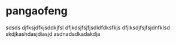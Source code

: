 # pangaofeng
sdsds
djfksjdfkjsddkjfsl
dfjkdsjfsjfjsdldfdksfkjs
dfjlksdjfsjfsjdnfklsd
skdjkashdasjdiasjd
asdnadadkadakdja

